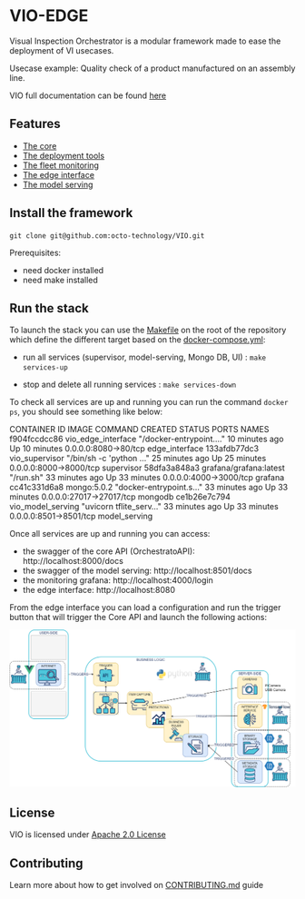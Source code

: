 # VIO-EDGE

Visual Inspection Orchestrator is a modular framework made to ease the deployment of VI usecases.

Usecase example: Quality check of a product manufactured on an assembly line.

VIO full documentation can be found [here](https://octo-technology.github.io/VIO/)

## Features

- [The core](docs/supervisor.md) 
- [The deployment tools](docs/deployment.md)
- [The fleet monitoring](docs/monitoring.md)
- [The edge interface](docs/edge_interface.md)
- [The model serving](docs/model_serving.md)

## Install the framework

`git clone git@github.com:octo-technology/VIO.git`

Prerequisites: 
- need docker installed
- need make installed

## Run the stack

To launch the stack you can use the [Makefile](../Makefile) on the root of the repository which define the different target based on the [docker-compose.yml](../docker-compose.yml):

- run all services (supervisor, model-serving, Mongo DB, UI) : `make services-up`

- stop and delete all running services : `make services-down`

To check all services are up and running you can run the command `docker ps`, you should see something like below:

CONTAINER ID   IMAGE                    COMMAND                  CREATED          STATUS          PORTS                      NAMES
f904fccdcc86   vio_edge_interface       "/docker-entrypoint.…"   10 minutes ago   Up 10 minutes   0.0.0.0:8080->80/tcp       edge_interface
133afdb77dc3   vio_supervisor           "/bin/sh -c 'python …"   25 minutes ago   Up 25 minutes   0.0.0.0:8000->8000/tcp     supervisor
58dfa3a848a3   grafana/grafana:latest   "/run.sh"                33 minutes ago   Up 33 minutes   0.0.0.0:4000->3000/tcp     grafana
cc41c331d6a8   mongo:5.0.2              "docker-entrypoint.s…"   33 minutes ago   Up 33 minutes   0.0.0.0:27017->27017/tcp   mongodb
ce1b26e7c794   vio_model_serving        "uvicorn tflite_serv…"   33 minutes ago   Up 33 minutes   0.0.0.0:8501->8501/tcp     model_serving


Once all services are up and running you can access:

- the swagger of the core API (OrchestratoAPI): http://localhost:8000/docs
- the swagger of the model serving: http://localhost:8501/docs
- the monitoring grafana: http://localhost:4000/login
- the edge interface: http://localhost:8080

From the edge interface you can load a configuration and run the trigger button that will trigger the Core API and launch the following actions:

 ![vio-architecture-stack](docs/images/supervisor-actions.png)

## License

VIO is licensed under [Apache 2.0 License](docs/LICENSE.md)

## Contributing

Learn more about how to get involved on [CONTRIBUTING.md](docs/CONTRIBUTING.md) guide
